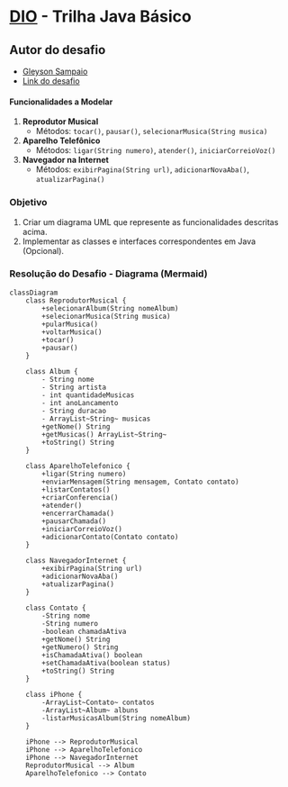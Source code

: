 # [DIO](www.dio.me) - Trilha Java Básico

## Autor do desafio
- [Gleyson Sampaio](https://github.com/glysns)
- [Link do desafio](https://github.com/digitalinnovationone/trilha-java-basico/tree/main/desafios/poo)

#### Funcionalidades a Modelar
1. **Reprodutor Musical**
    - Métodos: `tocar()`, `pausar()`, `selecionarMusica(String musica)`
2. **Aparelho Telefônico**
    - Métodos: `ligar(String numero)`, `atender()`, `iniciarCorreioVoz()`
3. **Navegador na Internet**
    - Métodos: `exibirPagina(String url)`, `adicionarNovaAba()`, `atualizarPagina()`

### Objetivo
1. Criar um diagrama UML que represente as funcionalidades descritas acima.
2. Implementar as classes e interfaces correspondentes em Java (Opcional).

### Resolução do Desafio - Diagrama (Mermaid)
```mermaid
classDiagram
    class ReprodutorMusical {
        +selecionarAlbum(String nomeAlbum)
        +selecionarMusica(String musica)
        +pularMusica()
        +voltarMusica()
        +tocar()
        +pausar()
    }

    class Album {
        - String nome
        - String artista
        - int quantidadeMusicas
        - int anoLancamento
        - String duracao
        - ArrayList~String~ musicas
        +getNome() String
        +getMusicas() ArrayList~String~
        +toString() String
    }

    class AparelhoTelefonico {
        +ligar(String numero)
        +enviarMensagem(String mensagem, Contato contato)
        +listarContatos()
        +criarConferencia()
        +atender()
        +encerrarChamada()
        +pausarChamada()
        +iniciarCorreioVoz()
        +adicionarContato(Contato contato)
    }

    class NavegadorInternet {
        +exibirPagina(String url)
        +adicionarNovaAba()
        +atualizarPagina()
    }

    class Contato {
        -String nome
        -String numero
        -boolean chamadaAtiva
        +getNome() String
        +getNumero() String
        +isChamadaAtiva() boolean
        +setChamadaAtiva(boolean status)
        +toString() String
    }

    class iPhone {
        -ArrayList~Contato~ contatos
        -ArrayList~Album~ albuns
        -listarMusicasAlbum(String nomeAlbum)
    }

    iPhone --> ReprodutorMusical
    iPhone --> AparelhoTelefonico
    iPhone --> NavegadorInternet
    ReprodutorMusical --> Album
    AparelhoTelefonico --> Contato
```